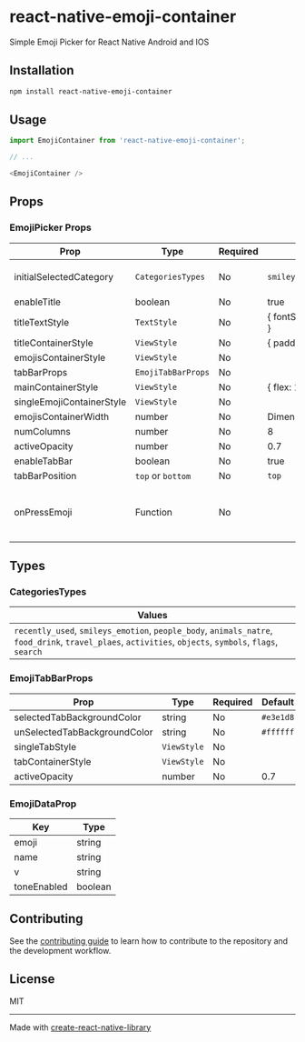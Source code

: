 # react-native-emoji-container

Simple Emoji Picker for React Native Android and IOS

## Installation

```sh
npm install react-native-emoji-container
```

## Usage

```js
import EmojiContainer from 'react-native-emoji-container';

// ...

<EmojiContainer />
```

## Props

### EmojiPicker Props

| Prop               | Type    | Required | Default   | Description |
| ----------------- | ------- | -------- | --------- | --------- |
| initialSelectedCategory | `CategoriesTypes`  | No | `smileys_emotion` | Initial Emoji Category refere `CategoriesTypes`
| enableTitle | boolean  | No | true |
| titleTextStyle | `TextStyle`  | No | { fontSize: 16, color: '#000000' } |
| titleContainerStyle | `ViewStyle` | No | { padding: 10 } |
| emojisContainerStyle | `ViewStyle` | No |
| tabBarProps | `EmojiTabBarProps` | No |
| mainContainerStyle | `ViewStyle` | No | { flex: 1, paddingVertical: 5 } |
| singleEmojiContainerStyle | `ViewStyle` | No |
| emojisContainerWidth | number | No | Dimensions.get('window').width
| numColumns | number | No | 8
| activeOpacity | number | No | 0.7
| enableTabBar | boolean | No | true
| tabBarPosition | `top` or `bottom` | No | `top`
| onPressEmoji | Function | No |     | Its called when click an emoji and it returns the `EmojiDataProp`|

## Types

### CategoriesTypes

| Values | 
| ------ | 
| `recently_used`, `smileys_emotion`, `people_body`, `animals_natre`, `food_drink`, `travel_plaes`, `activities`, `objects`, `symbols`, `flags`, `search`  |

### EmojiTabBarProps

| Prop               | Type    | Required | Default   | Description |
| ----------------- | ------- | -------- | --------- | --------- |
| selectedTabBackgroundColor | string  | No | `#e3e1d8` |
| unSelectedTabBackgroundColor | string  | No | `#ffffff` |
| singleTabStyle | `ViewStyle`  | No |
| tabContainerStyle | `ViewStyle`  | No |
| activeOpacity | number  | No | 0.7 |

### EmojiDataProp

| Key               | Type    | 
| ----------------- | ------- | 
| emoji | string |
| name | string |
| v | string |
| toneEnabled | boolean |


## Contributing

See the [contributing guide](CONTRIBUTING.md) to learn how to contribute to the repository and the development workflow.

## License

MIT

---

Made with [create-react-native-library](https://github.com/callstack/react-native-builder-bob)
